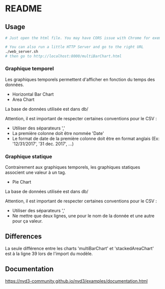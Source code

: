# README


## Usage

```bash
# Just open the html file. You may have CORS issue with Chrome for exemple

# You can also run a little HTTP Server and go to the right URL
./web_server.sh
# then go to http://localhost:8000/multiBarChart.html
```

### Graphique temporel

Les graphiques temporels permettent d'afficher en fonction du temps des données.

 * Horizontal Bar Chart
 * Area Chart

La base de données utilisée est dans db/

Attention, il est important de respecter certaines conventions pour le CSV :
  - Utiliser des séparateurs ','
  - La première colonne doit être nommée 'Date'
  - Le format de date de la première colonne doit être en format anglais (Ex: '12/31/2017', '31 dec. 2017', ...)

### Graphique statique

Contrairement aux graphiques temporels, les graphiques statiques associent une valeur à un tag.

  * Pie Chart

La base de données utilisée est dans db/

Attention, il est important de respecter certaines conventions pour le CSV :
  - Utiliser des séparateurs ','
  - Ne mettre que deux lignes, une pour le nom de la donnée et une autre pour ça valeur.


## Differences

La seule différence entre les charts 'multiBarChart' et 'stackedAreaChart' est à la ligne 39 lors de l'import du modèle.


## Documentation

https://nvd3-community.github.io/nvd3/examples/documentation.html